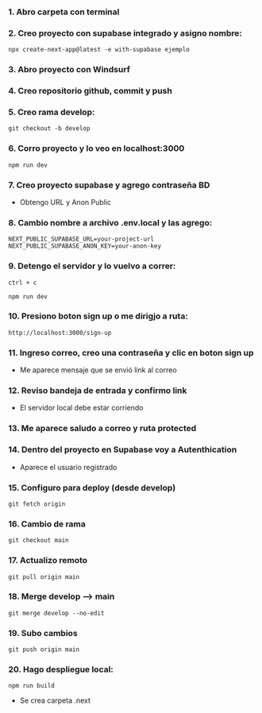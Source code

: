 ### 1. Abro carpeta con terminal

### 2. Creo proyecto con supabase integrado y asigno nombre:

```
npx create-next-app@latest -e with-supabase ejemplo
```

### 3. Abro proyecto con Windsurf

### 4. Creo repositorio github, commit y push

### 5. Creo rama develop:

```
git checkout -b develop
```

### 6. Corro proyecto y lo veo en localhost:3000

```
npm run dev
```

### 7. Creo proyecto supabase y agrego contraseña BD 

- Obtengo URL y Anon Public

### 8. Cambio nombre a archivo .env.local y las agrego:

```
NEXT_PUBLIC_SUPABASE_URL=your-project-url
NEXT_PUBLIC_SUPABASE_ANON_KEY=your-anon-key
```

### 9. Detengo el servidor y lo vuelvo a correr:

```
ctrl + c
```

```
npm run dev
```

### 10. Presiono boton sign up o me dirigjo a ruta:

```
http://localhost:3000/sign-up
````

### 11. Ingreso correo, creo una contraseña y clic en boton sign up

- Me aparece mensaje que se envió link al correo

### 12. Reviso bandeja de entrada y confirmo link

- El servidor local debe estar corriendo

### 13. Me aparece saludo a correo y ruta protected

### 14. Dentro del proyecto en Supabase voy a Autenthication

- Aparece el usuario registrado

### 15. Configuro para deploy (desde develop)

```
git fetch origin
```

### 16. Cambio de rama

```
git checkout main
```

### 17. Actualizo remoto

```
git pull origin main
```

### 18. Merge develop --> main

```
git merge develop --no-edit
```

### 19. Subo cambios

```
git push origin main
```

### 20. Hago despliegue local:

```
npm run build
```

- Se crea carpeta .next










